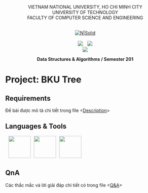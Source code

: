<div align="center">
VIETNAM NATIONAL UNIVERSITY, HO CHI MINH CITY
<br />
UNIVERSITY OF TECHNOLOGY
<br />
FACULTY OF COMPUTER SCIENCE AND ENGINEERING
<br />
<br />

[![N|Solid](https://upload.wikimedia.org/wikipedia/commons/thumb/d/de/HCMUT_official_logo.png/238px-HCMUT_official_logo.png)](https://www.hcmut.edu.vn/vi)
<br />
<br />
<img src="https://img.shields.io/github/stars/toanvo4121/CSE-DSA_Assignment-BKU_Tree?color=white&logo=github">&emsp;<img src="https://img.shields.io/github/last-commit/toanvo4121/CSE-DSA_Assignment-BKU_Tree?color=blue">
<br />
<img src="https://img.shields.io/github/size/toanvo4121/CSE-DSA_Assignment-BKU_Tree/BKUTree.cpp?color=orange&label=file size&logo=git&logoColor=orange">
<br />

**Data Structures & Algorithms / Semester 201**
<br/>

</div>

# Project: BKU Tree

## Requirements
Đề bài được mô tả chi tiết trong file <[Description](https://github.com/toanvo4121/CSE-DSA_Assignment-BKU_Tree/blob/master/201.dsa-a2p1-description.pdf)>

## Languages & Tools

<img src="https://img.icons8.com/color/96/000000/c-plus-plus-logo.png" align="center" style="margin-left:10px;margin-bottom:5px;" width=70px/><img src="https://img.icons8.com/color/96/000000/linux--v1.png" align="center" style="margin-left:10px;margin-bottom:5px;" width=70px/><img src="https://img.icons8.com/fluency/96/000000/old-vmware-logo.png" align="center" style="margin-left:10px;margin-bottom:5px;" width=70px/>

## QnA
Các thắc mắc và lời giải đáp chi tiết có trong file <[Q&A](https://github.com/toanvo4121/CSE-DSA_Assignment-BKU_Tree/blob/master/CO2003_CC_CQ_HK201_DISCUSSED%20QUESTION.pdf)>
